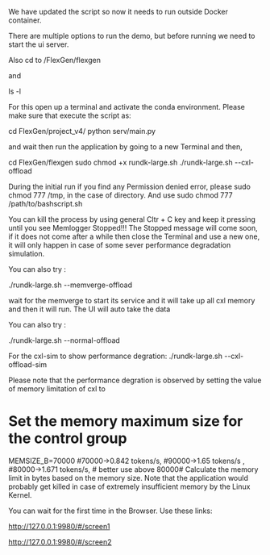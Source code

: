 We have updated the script so now it needs to run outside Docker container.

There are multiple options to run the demo, but before running we need to start the 
ui server. 

Also cd to /FlexGen/flexgen

and

ls -l




For this open up a terminal and activate the conda environment. Please make sure that execute the script as:

cd FlexGen/project_v4/
python serv/main.py

and wait then run the application by going to a new Terminal and then,


cd FlexGen/flexgen
sudo chmod +x rundk-large.sh 
./rundk-large.sh --cxl-offload

During the initial run if you find any Permission denied error, please sudo chmod 777 /tmp, in the case of directory.
And use sudo chmod 777 /path/to/bashscript.sh

You can kill the process by using general Cltr + C key and keep it pressing until you see Memlogger Stopped!!!
The Stopped message will come soon, if it does not come after a while then close the Terminal and use a new one, it will only happen in case of some sever performance degradation simulation. 


You can also try :

./rundk-large.sh --memverge-offload

wait for the memverge to start its service and it will take up all cxl memory and then it will run. The UI will auto take the data 

You can also try :

./rundk-large.sh --normal-offload


For the cxl-sim to show performance degration:
./rundk-large.sh --cxl-offload-sim

Please note that the performance degration is observed by setting the value of memory limitation of cxl to
# Set the memory maximum size for the control group
MEMSIZE_B=70000 #70000->0.842 tokens/s,   #90000->1.65 tokens/s ,  #80000->1.671 tokens/s,  # better use above 80000# Calculate the memory limit in bytes based on the memory size.
Note that the application would probably get killed in case of extremely insufficient memory by the Linux Kernel.

You can wait for the first time in the Browser. 
Use these links:

http://127.0.0.1:9980/#/screen1

http://127.0.0.1:9980/#/screen2

